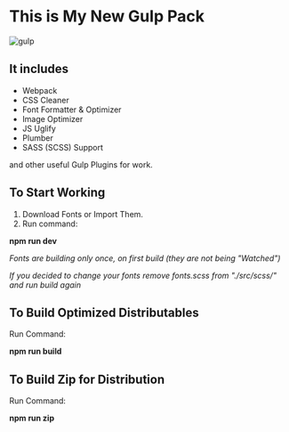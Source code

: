 # This is My New Gulp Pack

![gulp](https://user-images.githubusercontent.com/60577503/181364467-540eb190-2be0-43c8-abda-8d4a88672795.png)

## It includes
- Webpack
- CSS Cleaner
- Font Formatter & Optimizer
- Image Optimizer
- JS Uglify
- Plumber
- SASS (SCSS) Support

and other useful Gulp Plugins for work.

## To Start Working
1. Download Fonts or Import Them.
2. Run command:

**npm run dev**

*Fonts are building only once, on first build (they are not being "Watched")*

*If you decided to change your fonts remove fonts.scss from "./src/scss/" and run build again*

## To Build Optimized Distributables

Run Command:

**npm run build**

## To Build Zip for Distribution

Run Command:

**npm run zip**
